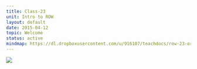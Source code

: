 ```yaml
---
title: Class-23
unit: Intro to ROW
layout: default
date: 2015-04-12
topic: Welcome
status: active
mindmap: https://dl.dropboxusercontent.com/u/916107/teachdocs/row-23-ordo.png
---
```


![](https://dl.dropboxusercontent.com/u/916107/teachdocs/row-23-ordo.png)
